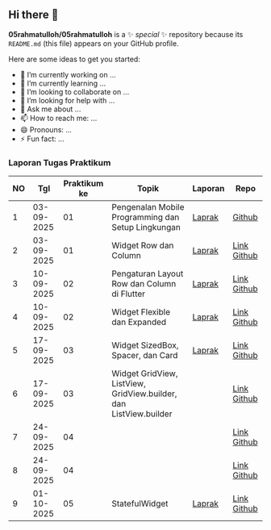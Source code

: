 ## Hi there 👋


**05rahmatulloh/05rahmatulloh** is a ✨ _special_ ✨ repository because its `README.md` (this file) appears on your GitHub profile.

Here are some ideas to get you started:

- 🔭 I’m currently working on ...
- 🌱 I’m currently learning ...
- 👯 I’m looking to collaborate on ...
- 🤔 I’m looking for help with ...
- 💬 Ask me about ...
- 📫 How to reach me: ...
- 😄 Pronouns: ...
- ⚡ Fun fact: ...
### Laporan Tugas Praktikum

| NO | Tgl       | Praktikum ke | Topik                                           | Laporan | Repo |
|----|-----------|--------------|-------------------------------------------------|---------|------|
| 1  | 03-09-2025 | 01           | Pengenalan Mobile Programming dan Setup Lingkungan |    [Laprak](https://drive.google.com/file/d/1UcEfyTKExmufJu0IhxjVCN1XU9bXd7gt/view?usp=drive_link)  |[Github](https://github.com/05rahmatulloh/Laprak) |
| 2  | 03-09-2025 | 01           | Widget Row dan Column |    [Laprak](https://drive.google.com/file/d/1epdUmJsxSEEk4wTG-XuqF-pyo51BYROr/view?usp=drive_link) |    [Link Github](https://github.com/05rahmatulloh/Laprak/tree/laprak2) |
| 3 | 10-09-2025 | 02             |     Pengaturan Layout Row dan Column di Flutter   |   [Laprak](https://drive.google.com/file/d/1COt3dTrRMB9xMKFCLfQJR8O9DBtmdmfb/view?usp=drive_link)         |    [Link Github](https://github.com/05rahmatulloh/Laprak/tree/modul4)| 
| 4 | 10-09-2025 | 02           |            	Widget Flexible dan Expanded         |  [Laprak](https://drive.google.com/file/d/1fgfgyzP0VcZOWcnui6RUuEXN9AkoH4CF/view?usp=drive_link)   |    [Link Github](https://github.com/05rahmatulloh/Laprak/tree/modul4) |
| 5 | 17-09-2025 | 03             |          Widget SizedBox, Spacer, dan Card             | [Laprak](https://drive.google.com/file/d/1aDRQXe_-glLejDvcXFwTx7yNVXR3Y3I9/view?usp=drive_link)   |    [Link Github](https://github.com/05rahmatulloh/Laprak/tree/modul4) |
| 6 | 17-09-2025 | 03           |            	Widget GridView, ListView, GridView.builder, dan ListView.builder         |     |    [Link Github](https://github.com/05rahmatulloh/Laprak/tree/modul4) |
| 7 | 24-09-2025 | 04             |                    |    |    [Link Github](https://github.com/05rahmatulloh/Laprak/tree/modul4) |
| 8 | 24-09-2025 | 04           |                     |     |    [Link Github](https://github.com/05rahmatulloh/Laprak/tree/modul4) |
| 9 | 01-10-2025 | 05           |        StatefulWidget             |  [Laprak](https://drive.google.com/file/d/1pWwCIojM7ecy6jPMs_NJwS4kO6u1UVTn/view?usp=drive_link)   |    [Link Github](https://github.com/05rahmatulloh/Laprak/tree/modul4) |

